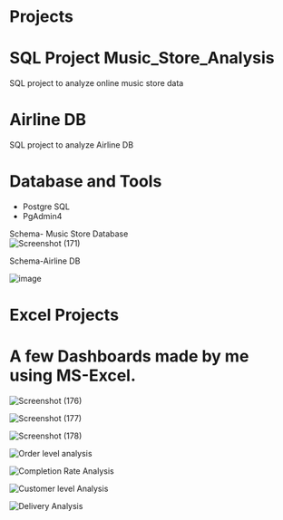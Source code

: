 # Projects

# SQL Project Music_Store_Analysis 
SQL project to analyze online music store data
# Airline DB 
SQL project to analyze Airline DB

# Database and Tools
* Postgre SQL
* PgAdmin4

Schema- Music Store Database  
![Screenshot (171)](https://github.com/KingKaP1/Projects/assets/106966007/5dccfecb-e3ba-4f3f-b63f-a8bbd2141c59)

Schema-Airline DB

![image](https://github.com/KingKaP1/Projects/assets/106966007/9dbb17aa-ba55-4f9c-a6e9-a65180a48e2e)


# Excel Projects
# A few Dashboards made by me using MS-Excel.
![Screenshot (176)](https://github.com/KingKaP1/Projects/assets/106966007/b97516f3-4455-4705-92dd-c1ec8396ba2a)

![Screenshot (177)](https://github.com/KingKaP1/Projects/assets/106966007/52b35d31-698d-4226-bad9-aed2f11306e4)

![Screenshot (178)](https://github.com/KingKaP1/Projects/assets/106966007/9bd98a4b-e76c-4784-86bc-45998d06967a)

![Order level analysis](https://github.com/KingKaP1/Projects/assets/106966007/56f50d99-857a-4e6f-baba-fea1f1c6617b)

![Completion Rate Analysis](https://github.com/KingKaP1/Projects/assets/106966007/847afa88-5c7e-45a3-8c09-c4fcbb087b65)

![Customer level Analysis](https://github.com/KingKaP1/Projects/assets/106966007/c33222e9-63ee-4d7a-8f2b-4a407f62cf20)

![Delivery Analysis](https://github.com/KingKaP1/Projects/assets/106966007/83ac07a3-3acb-4690-b081-a4059749497a)
